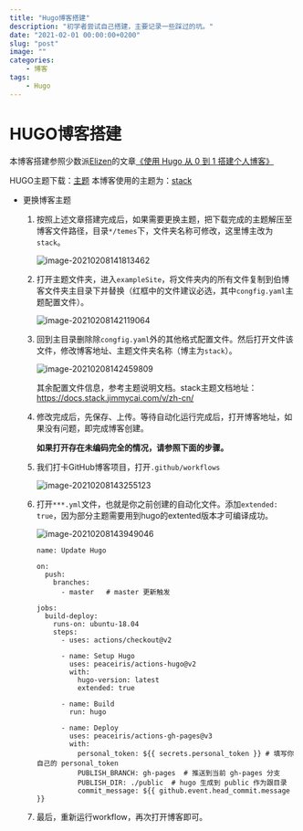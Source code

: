 ```yaml
---
title: "Hugo博客搭建"
description: "初学者尝试自己搭建，主要记录一些踩过的坑。"
date: "2021-02-01 00:00:00+0200"
slug: "post"
image: ""
categories:
    - 博客
tags:
    - Hugo
---
```


# HUGO博客搭建

本博客搭建参照少数派[Elizen](https://sspai.com/u/elizen/updates)的文章[《使用 Hugo 从 0 到 1 搭建个人博客》](https://sspai.com/post/64639)

HUGO主题下载：[主题](https://themes.gohugo.io/)	本博客使用的主题为：[stack](https://themes.gohugo.io/hugo-theme-stack/)

* 更换博客主题

  1. 按照上述文章搭建完成后，如果需要更换主题，把下载完成的主题解压至博客文件路径，目录`*/temes`下，文件夹名称可修改，这里博主改为`stack`。

     ![image-20210208141813462](https://gitee.com/Dontao/imgbed/raw/master/imgs/image-20210208141813462.png)

  2. 打开主题文件夹，进入`exampleSite`，将文件夹内的所有文件复制到伯博客文件夹主目录下并替换（红框中的文件建议必选，其中`congfig.yaml`主题配置文件）。

     ![image-20210208142119064](https://gitee.com/Dontao/imgbed/raw/master/imgs/image-20210208142119064.png)

  3. 回到主目录删除除`congfig.yaml`外的其他格式配置文件。然后打开文件该文件，修改博客地址、主题文件夹名称（博主为`stack`）。

     ![image-20210208142459809](https://gitee.com/Dontao/imgbed/raw/master/imgs/image-20210208142459809.png)

     其余配置文件信息，参考主题说明文档。stack主题文档地址：https://docs.stack.jimmycai.com/v/zh-cn/

  4. 修改完成后，先保存、上传。等待自动化运行完成后，打开博客地址，如果没有问题，即完成博客创建。

     

     **如果打开存在未编码完全的情况，请参照下面的步骤。**

     

  5. 我们打卡GitHub博客项目，打开`.github/workflows`

     ![image-20210208143255123](https://gitee.com/Dontao/imgbed/raw/master/imgs/image-20210208143255123.png)

  6. 打开`***.yml`文件，也就是你之前创建的自动化文件。添加`extended: true`，因为部分主题需要用到hugo的extented版本才可编译成功。

     ![image-20210208143949046](https://gitee.com/Dontao/imgbed/raw/master/imgs/image-20210208143949046.png)

     ```
     name: Update Hugo
     
     on:
       push:
         branches:
           - master   # master 更新触发
     
     jobs:
       build-deploy:
         runs-on: ubuntu-18.04
         steps:
           - uses: actions/checkout@v2
     
           - name: Setup Hugo
             uses: peaceiris/actions-hugo@v2
             with:
               hugo-version: latest
               extended: true
     
           - name: Build 
             run: hugo
     
           - name: Deploy
             uses: peaceiris/actions-gh-pages@v3
             with:
               personal_token: ${{ secrets.personal_token }} # 填写你自己的 personal_token
               PUBLISH_BRANCH: gh-pages  # 推送到当前 gh-pages 分支
               PUBLISH_DIR: ./public  # hugo 生成到 public 作为跟目录
               commit_message: ${{ github.event.head_commit.message }}
     ```

  7. 最后，重新运行workflow，再次打开博客即可。
